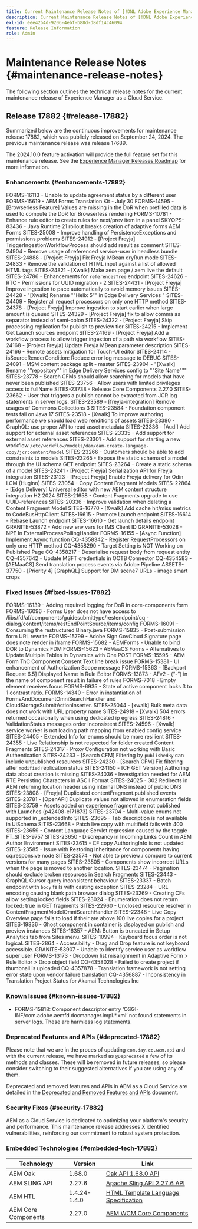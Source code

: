 ```yaml
---
title: Current Maintenance Release Notes of [!DNL Adobe Experience Manager] as a Cloud Service.
description: Current Maintenance Release Notes of [!DNL Adobe Experience Manager] as a Cloud Service.
exl-id: eee42b4d-9206-4ebf-b88d-d8df14c46094
feature: Release Information
role: Admin
---
```


# Maintenance Release Notes {#maintenance-release-notes}

The following section outlines the technical release notes for the current maintenance release of Experience Manager as a Cloud Service.

## Release 17882 {#release-17882}

Summarized below are the continuous improvements for maintenance release 17882, which was publicly released on September 24, 2024. The previous maintenance release was release 17689.

The 2024.10.0 feature activation will provide the full feature set for this maintenance release. See the [Experience Manager Releases Roadmap](https://experienceleague.adobe.com/en/docs/experience-manager-release-information/aem-release-updates/update-releases-roadmap) for more information.

### Enhancements {#enhancements-17882}

FORMS-16113 - Unable to update agreement status by a different user
FORMS-15619 - AEM Forms Translation Kit -  July 30
FORMS-14595 - [Browserless Feature] Values are missing in the DoR when prefilled data is used to compute the DoR for Browserless rendering
FORMS-10781 - Enhance rule editor to create rules for next/prev item in a panel
SKYOPS-83436 - Java Runtime 21 rollout breaks creation of adaptive forms AEM Forms
SITES-25008 - Improve handling of PersistenceExceptions and permissions problems
SITES-24912 - [Project Freyja] TriggerIngestionWorkflowProcess should add result as comment
SITES-24904 - Remove usage of referenced service-user in headless bundle
SITES-24888 - [Project Freyja] Fix Freyja MBean dryRun mode
SITES-24833 - Remove the validation of HTML input against a list of allowed HTML tags
SITES-24821 - [Xwalk] Make aem.page / aem.live the default
SITES-24786 - Enhancements for `referencesTree` endpoint
SITES-24626 - RTC - Permissions for UUID migration - 2
SITES-24431 - [Project Freyja] Improve ingestion to pace automatically to avoid memory issues
SITES-24428 - "[Xwalk] Rename ""Helix 5"" in Edge Delivery Services "
SITES-24409 - Register all request processors on only one HTTP method
SITES-24378 - [Project Freyja] Improve ingestion to start earlier when large amount is queued
SITES-24329 - [Project Freyja] fix to allow comma as separator instead of semi-colon
SITES-24322 - [Project Freyja] Skip processing replication for publish to preview tier
SITES-24215 - Implement Get Launch sources endpoint
SITES-24169 - [Project Freyja] Add a workflow process to allow trigger ingestion of a path via workflow
SITES-24168 - [Project Freyja] Update Freyja MBean parameter description
SITES-24166 - Remote assets mitigation for Touch-UI editor
SITES-24114 - isSourceRenderCondition: Reduce error log message to DEBUG
SITES-24091 - MSM content package split - master
SITES-23904 - "[Xwalk] Rename ""repository"" in Edge Delivery Services config to ""Site Name"""
SITES-23778 - Search CFMs should allow searching for models that have never been published
SITES-23756 - Allow users with limited privileges access to fullName
SITES-23738 - Release Core Components 2.27.0
SITES-23662 - User that triggers a publish cannot be extracted from JCR log statements in server logs. 
SITES-23589 - [freyja-integration] Remove usages of Commons Collections 3
SITES-23584 - Foundation component tests fail on Java 17
SITES-23518 - [Xwalk] To improve authoring performance we should load web renditions of assets
SITES-23380 - GraphQL: use proper API to read asset metadata
SITES-23336 - [Audi] Add support for external asset references
SITES-23335 - Add support for external asset references
SITES-23301 - Add support for starting a new workflow `/etc/workflow/models/dam/dam-create-language-copy/jcr:content/model`
SITES-23266 - Customers should be able to add constraints to models
SITES-23265 - Expose the static schema of a model through the UI schema GET endpoint
SITES-23264 - Create a static schema of a model
SITES-23241 - [Project Freyja] Serialization API for Freyja integration
SITES-23123 - [Project Freyja] Enable Freyja delivery for Odin LCM (Huginn)
SITES-23054 - Copy Content Fragment Models
SITES-22864 - [Edge Delivery] Universal editor with new AEM content structure integration H2 2024
SITES-21658 - Content Fragments upgrade to use UUID-references
SITES-20336 - Improve validation when deleting a Content Fragment Model
SITES-16770 - [Xwalk] Add cache hit/miss metrics to CodeBusHttpClient
SITES-16615 - Promote Launch endpoint
SITES-16614 - Rebase Launch endpoint
SITES-16610 - Get launch details endpoint
GRANITE-53872 - Add new env vars for IMS Client ID
GRANITE-53028 - NPE In ExternalProcessPollingHandler
FORMS-16155 - [Async Function] Implement Async function
CQ-4358342 - Register RequestProcessors on only one HTTP method
CQ-4358290 - Target Setting is NOT Working on Published Page
CQ-4358217 - Deserialise request body from request entity
CQ-4357642 - Update MSFT credentials in OOTB Connector
CQ-4354583 - [AEMaaCS] Send translation process events via Adobe Pipeline
ASSETS-37750 - [Priority 4] [GraphQL] Support for DM scene7 URLs - image smart crops

### Fixed Issues {#fixed-issues-17882}

FORMS-16139 - Adding required logging for DoR in core-components form
FORMS-16096 - Forms User does not have access to /libs/fd/af/components/guidesubmittype/restendpoint/cq - dialog/content/items/restEndPointSource/items/config
FORMS-16091 - Consuming the restructured Binary.java 
FORMS-15835 - Post-submission form URL rewrite
FORMS-15799 - Adobe Sign GovCloud Signature page does note render in iframe
FORMS-15682 - AEMForms - Unable to bind DOR to Dynamics FDM
FORMS-15623 - AEMaaCS Forms - Alternatives to Update Multiple Tables in Dynamics with One POST
FORMS-15595 - AEM Form TnC Component Consent Text line break issue
FORMS-15381 - UI enhancement of Authorization Scope message
FORMS-15363 - [Backport Request 6.5] Displayed Name in Rule Editor
FORMS-13873 - AFv2 - (“-”) in the name of component result in failure of rules
FORMS-7018 - Empty element receives focus
FORMS-6935 - State of active component lacks 3 to 1 contrast ratio.
FORMS-14340 - Error in instantiation of FormsAndDocumentOmniSearchHandler and CloudStorageSubmitActionInserter.
SITES-25044 - [xwalk] Bulk meta data does not work with URL property name
SITES-24918 - [Xwalk] 504 errors returned occasionally when using dedicated ip egress
SITES-24816 - ValidationStatus messages order inconsistent
SITES-24596 - [Xwalk] service worker is not loading path mapping from enabled config service
SITES-24405 - Extended Info for enums should be more resilient
SITES-24355 - Live Relationship is not respected for folder created Content Fragments 
SITES-24317 - Proxy Configuration not working with Basic Authentication
SITES-24233 - [Search CFM] Filtering by `publishedBy` can include unpublished resources
SITES-24230 - [Search CFM] Fix filtering after `modified` replication status
SITES-24150 - [CF GET Version] Authoring data about creation is missing
SITES-24036 - Investigation needed for AEM RTE Persisting Characters in ASCII Format
SITES-24025 - 302 Redirects in AEM returning location header using internal DNS instead of public DNS
SITES-23808 - [Freyja] Duplicated contentFragment.published events
SITES-23781 - [OpenAPI] Duplicate values not allowed in enumeration fields
SITES-23759 - Assets added on experience fragment are not published with Launches (p42408-e171873)
SITES-23704 - Multi-value enums not supported in _extendedInfo
SITES-23695 - Tab description is not available in UiSchema
SITES-23668 - Patch live copy with multifield fails with 400
SITES-23659 - Content Language Servlet regression caused by the toggle FT_SITES-9757
SITES-23650 - Discrepancy in Incoming Links Count in AEM Author Environment
SITES-23615 - CF copy AuthoringInfo is not updated
SITES-23585 - Issue with Restoring Inheritance for components having cq:responsive node
SITES-23574 - Not able to preview / compare to current versions for many pages
SITES-23505 - Components show incorrect URLs when the page is moved to another location.
SITES-23474 - Pagination should exclude broken resources in Search Fragments
SITES-23443 - GraphQL Cursor query inconsistent behaviour 
SITES-23337 - Batch endpoint with `body` fails with casting exception
SITES-23284 - URL encoding causing blank path browser dialog
SITES-23269 - Creating CFs allow setting locked fields
SITES-23024 - Enumeration does not return locked: true in GET fragments
SITES-22960 - Unclosed resource resolver in ContentFragmentModelOmniSearchHandler
SITES-22348 - Live Copy Overview page fails to load if their are above 100 live copies for a project
SITES-19836 - Ghost component in container is displayed on publish and preview instances
SITES-16357 - AEM: Button is truncated in Setup Analytics tab from Sites menu.
SITES-10994 - Keyboard focus order is not logical.
SITES-2864 - Accessibility - Drag and Drop feature is not keyboard accessible.
GRANITE-53907 - Unable to identify service user as workflow super user
FORMS-13173 - Dropdown list misalignment in Adaptive Form > Rule Editor > Drop object field
CQ-4358028 - Failed to create project if thumbnail is uploaded
CQ-4357878 - Translation framework is not setting error state upon vendor failure translation 
CQ-4356887 - Inconsistency in Translation Project Status for Akamai Technologies Inc

### Known Issues {#known-issues-17882}

* FORMS-15818: Component descriptor entry ‘OSGI-INF/com.adobe.aemfd.docmanager.impl.*.xml’ not found statements in server logs. These are harmless log statements.

### Deprecated Features and APIs {#deprecated-17882}

Please note that we are in the proces of updating `com.day.cq.wcm.api` and with the current release, we have marked as `@Deprecated` a few of its methods and classes. These will be removed in future releases, so please consider switching to their suggested alternatives if you are using any of them.

Deprecated and removed features and APIs in AEM as a Cloud Service are detailed in the [Deprecated and Removed Features and APIs](/help/release-notes/deprecated-removed-features.md) document.

### Security Fixes {#security-17882}

AEM as a Cloud Service is dedicated to optimizing your platform's security and performance. This maintenance release addresses X identified vulnerabilities, reinforcing our commitment to robust system protection.

### Embedded Technologies {#embedded-tech-17882}

|Technology|Version|Link|
|---|---|---|
|AEM Oak | 1.68.0|[Oak API 1.68.0 API](https://www.javadoc.io/doc/org.apache.jackrabbit/oak-api/1.68.0/index.html)| 
|AEM SLING API | 2.27.6 |[Apache Sling API 2.27.6 API](https://www.javadoc.io/doc/org.apache.sling/org.apache.sling.api/latest/index.html)|
|AEM HTL| 1.4.24-1.4.0 |[HTML Template Language Specification](https://github.com/adobe/htl-spec)|
|AEM Core Components| 2.27.0|[AEM WCM Core Components](https://github.com/adobe/aem-core-wcm-components)|
